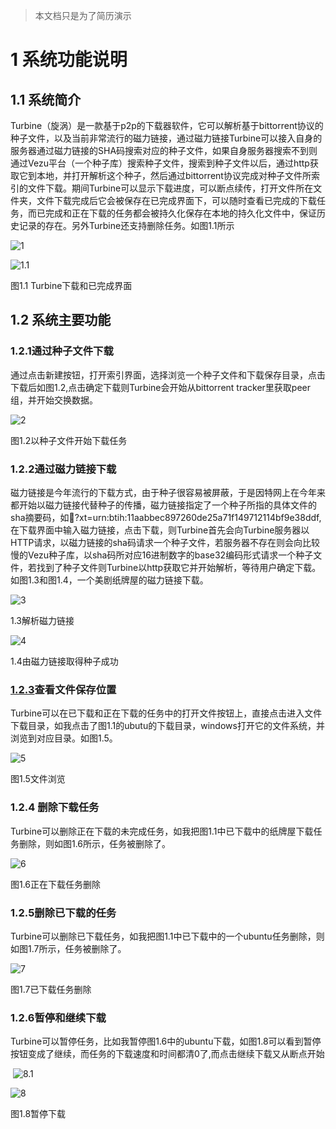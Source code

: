 >本文档只是为了简历演示

# 1 系统功能说明

## 1.1      系统简介

Turbine（旋涡）是一款基于p2p的下载器软件，它可以解析基于bittorrent协议的种子文件，以及当前非常流行的磁力链接，通过磁力链接Turbine可以接入自身的服务器通过磁力链接的SHA码搜索对应的种子文件，如果自身服务器搜索不到则通过Vezu平台（一个种子库）搜索种子文件，搜索到种子文件以后，通过http获取它到本地，并打开解析这个种子，然后通过bittorrent协议完成对种子文件所索引的文件下载。期间Turbine可以显示下载进度，可以断点续传，打开文件所在文件夹，文件下载完成后它会被保存在已完成界面下，可以随时查看已完成的下载任务，而已完成和正在下载的任务都会被持久化保存在本地的持久化文件中，保证历史记录的存在。另外Turbine还支持删除任务。如图1.1所示

![1](https://github.com/EternalSaul/Turbine/raw/master/turbine_img/1.png) 

![1.1](https://github.com/EternalSaul/Turbine/raw/master/turbine_img/1.1.png)

图1.1 Turbine下载和已完成界面

## 1.2      系统主要功能  

### 1.2.1通过种子文件下载

通过点击新建按钮，打开索引界面，选择浏览一个种子文件和下载保存目录，点击下载后如图1.2,点击确定下载则Turbine会开始从bittorrent tracker里获取peer组，并开始交换数据。

 ![2](https://github.com/EternalSaul/Turbine/raw/master/turbine_img/2.png)

图1.2以种子文件开始下载任务

### 1.2.2通过磁力链接下载

磁力链接是今年流行的下载方式，由于种子很容易被屏蔽，于是因特网上在今年来都开始以磁力链接代替种子的传播，磁力链接指定了一个种子所指的具体文件的sha摘要码，如:magnet:?xt=urn:btih:11aabbec897260de25a71f149712114bf9e38ddf,在下载界面中输入磁力链接，点击下载，则Turbine首先会向Turbine服务器以HTTP请求，以磁力链接的sha码请求一个种子文件，若服务器不存在则会向比较慢的Vezu种子库，以sha码所对应16进制数字的base32编码形式请求一个种子文件，若找到了种子文件则Turbine以http获取它并开始解析，等待用户确定下载。如图1.3和图1.4，一个美剧纸牌屋的磁力链接下载。

 ![3](https://github.com/EternalSaul/Turbine/raw/master/turbine_img/3.png)

1.3解析磁力链接

 

 ![4](https://github.com/EternalSaul/Turbine/raw/master/turbine_img/4.png)

1.4由磁力链接取得种子成功

### [1.2.3]()查看文件保存位置

Turbine可以在已下载和正在下载的任务中的打开文件按钮上，直接点击进入文件下载目录，如我点击了图1.1的ubutu的下载目录，windows打开它的文件系统，并浏览到对应目录。如图1.5。

 ![5](https://github.com/EternalSaul/Turbine/raw/master/turbine_img/5.png)

图1.5文件浏览

### 1.2.4 删除下载任务

Turbine可以删除正在下载的未完成任务，如我把图1.1中已下载中的纸牌屋下载任务删除，则如图1.6所示，任务被删除了。

 ![6](https://github.com/EternalSaul/Turbine/raw/master/turbine_img/6.png)

图1.6正在下载任务删除

### 1.2.5删除已下载的任务

Turbine可以删除已下载任务，如我把图1.1中已下载中的一个ubuntu任务删除，则如图1.7所示，任务被删除了。

 ![7](https://github.com/EternalSaul/Turbine/raw/master/turbine_img/7.png)

图1.7已下载任务删除

### 1.2.6暂停和继续下载

Turbine可以暂停任务，比如我暂停图1.6中的ubuntu下载，如图1.8可以看到暂停按钮变成了继续，而任务的下载速度和时间都清0了,而点击继续下载又从断点开始

​     ![8.1](https://github.com/EternalSaul/Turbine/raw/master/turbine_img/8.1.png)

![8](https://github.com/EternalSaul/Turbine/raw/master/turbine_img/8.png)

图1.8暂停下载